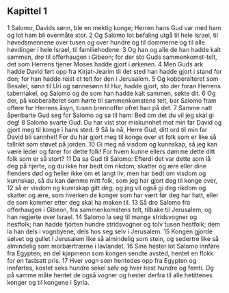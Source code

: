 ## Kapittel 1

1 Salomo, Davids sønn, ble en mektig konge; Herren hans Gud var med ham og lot ham bli overmåte stor.
2 Og Salomo lot befaling utgå til hele Israel, til høvedsmennene over tusen og over hundre og til dommerne og til alle høvdinger i hele Israel, til familiehodene.
3 Og han og alle de han hadde kalt sammen, dro til offerhaugen i Gibeon; for der sto Guds sammenkomst-telt, det som Herrens tjener Moses hadde gjort i ørkenen.
4 Men Guds ark hadde David ført opp fra Kirjat-Jearim til det sted han hadde gjort i stand for den; for han hadde reist et telt for den i Jerusalem.
5 Og kobberalteret som Besalel, sønn til Uri og sønnesønn til Hur, hadde gjort, sto der foran Herrens tabernakel, og Salomo og de som han hadde kalt sammen, søkte dit.
6 Og der, på kobberalteret som hørte til sammenkomstens telt, bar Salomo fram offere for Herrens åsyn, tusen brennoffer ofret han på det.
7 Samme natt åpenbarte Gud seg for Salomo og sa til ham: Bed om det du vil jeg skal gi deg!
8 Salomo svarte Gud: Du har vist stor miskunnhet mot min far David og gjort meg til konge i hans sted.
9 Så la nå, Herre Gud, ditt ord til min far David bli sannhet! For du har gjort meg til konge over et folk som er like så tallrikt som støvet på jorden.
10 Gi meg nå visdom og kunnskap, så jeg kan være leder og fører for dette folk! For hvem kunne ellers dømme dette ditt folk som er så stort?
11 Da sa Gud til Salomo: Efterdi det var dette som lå deg på hjerte, og du ikke har bedt om rikdom, skatter og ære eller dine fienders død og heller ikke om et langt liv, men har bedt om visdom og kunnskap, så du kan dømme mitt folk, som jeg har gjort deg til konge over,
12 så er visdom og kunnskap gitt deg, og jeg vil også gi deg rikdom og skatter og ære, som hverken de konger som har vært før deg har hatt, eller de som kommer etter deg skal ha maken til.
13 Så dro Salomo fra offerhaugen i Gibeon, fra sammenkomstens telt, tilbake til Jerusalem, og han regjerte over Israel.
14 Salomo la seg til mange stridsvogner og hestfolk; han hadde fjorten hundre stridsvogner og tolv tusen hestfolk; dem la han dels i vognbyene, dels hos seg selv i Jerusalem.
15 Kongen gjorde sølvet og gullet i Jerusalem like så almindelig som stein, og sedertre like så almindelig som morbærtrærne i lavlandet.
16 Sine hester lot Salomo innføre fra Egypten; en del kjøpmenn som kongen sendte avsted, hentet en flokk for en fastsatt pris.
17 Hver vogn som hentedes opp fra Egypten og innførtes, kostet seks hundre sekel sølv og hver hest hundre og femti. Og på samme måte hentet de også vogner og hester derfra til alle hetittenes konger og til kongene i Syria.
